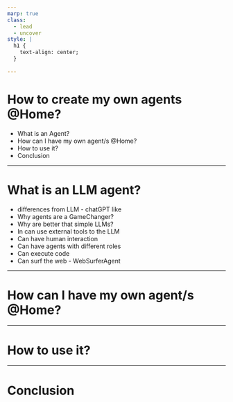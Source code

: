 ```yaml
---
marp: true
class: 
  - lead
  - uncover 
style: |
  h1 {
    text-align: center;
  }
  
---
```


# How to create my own agents @Home?

- What is an Agent?
- How can I have my own agent/s @Home?
- How to use it?
- Conclusion

---
# What is an LLM agent?

- differences from LLM - chatGPT like
- Why agents are a GameChanger?
- Why are better that simple LLMs?
- In can use external tools to the LLM
- Can have human interaction
- Can have agents with different roles
- Can execute code
- Can surf the web - WebSurferAgent

---

# How can I have my own agent/s @Home?

---

# How to use it?

---

# Conclusion



